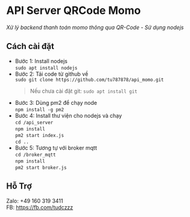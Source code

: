# API Server QRCode Momo 
*Xử lý backend thanh toán momo thông qua QR-Code - Sử dụng nodejs*  

## Cách cài đặt
- Bước 1: Install nodejs  
  `sudo apt install nodejs`
- Bước 2: Tải code từ github về  
  `sudo git clone https://github.com/tu787878/api_momo.git`  
  > Nếu chưa cài đặt git: `sudo apt install git`  
- Bước 3: Dùng pm2 để chạy node  
  `npm install -g pm2`  
- Bước 4: Install thư viện cho nodejs và chạy  
  `cd /api_server`  
  `npm install`  
  `pm2 start index.js`  
  `cd ..`  
- Bước 5: Tương tự với broker mqtt  
  `cd /broker_mqtt`  
  `npm install`  
  `pm2 start broker.js`  
  
## Hỗ Trợ
Zalo: +49 160 319 3411  
FB: https://fb.com/tudczzz
